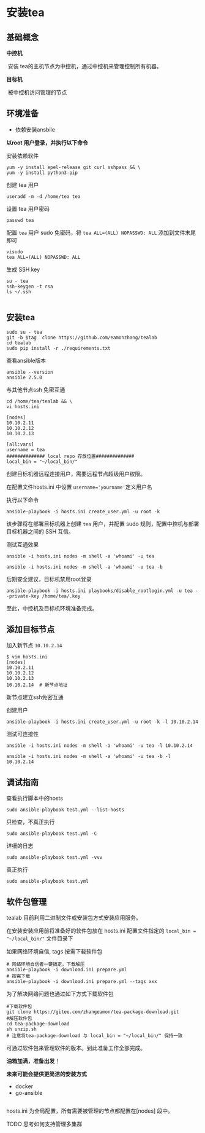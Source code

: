 # 安装tea 

## 基础概念

**中控机**

​       安装 tea的主机节点为中控机，通过中控机来管理控制所有机器。

**目标机**

​        被中控机访问管理的节点

## 环境准备

- 依赖安装ansbile

**以root 用户登录，并执行以下命令** 

安装依赖软件

```
yum -y install epel-release git curl sshpass && \
yum -y install python3-pip
```

创建 tea 用户

```
useradd -m -d /home/tea tea
```

设置 tea 用户密码

````
passwd tea
````

配置 `tea` 用户 sudo 免密码，将 `tea ALL=(ALL) NOPASSWD: ALL` 添加到文件末尾即可

```
visudo
tea ALL=(ALL) NOPASSWD: ALL
```

生成 SSH key

```
su - tea
ssh-keygen -t rsa
ls ~/.ssh
```

```important:: 一定要保管好ssh key

```

## 安装tea

```
sudo su - tea
git -b $tag  clone https://github.com/eamonzhang/tealab
cd tealab
sudo pip install -r ./requirements.txt
```

查看ansible版本

```
ansible --version
ansible 2.5.0
```

与其他节点ssh 免密互通

```
cd /home/tea/tealab && \
vi hosts.ini
```

```
[nodes]
10.10.2.11
10.10.2.12
10.10.2.13

[all:vars]
username = tea
############## local repo 存放位置##############
local_bin = "~/local_bin/"
```

创建目标机器远程连接用户，需要远程节点超级用户权限。

在配置文件hosts.ini 中设置 `username='yourname'`定义用户名 

执行以下命令

```
ansible-playbook -i hosts.ini create_user.yml -u root -k
```

该步骤将在部署目标机器上创建 `tea` 用户，并配置 sudo 规则，配置中控机与部署目标机器之间的 SSH 互信。

测试互通效果

```
ansible -i hosts.ini nodes -m shell -a 'whoami' -u tea

ansible -i hosts.ini nodes -m shell -a 'whoami' -u tea -b 
```

后期安全建议，目标机禁用root登录

```
ansible-playbook -i hosts.ini playbooks/disable_rootlogin.yml -u tea --private-key /home/tea/.key
```

至此，中控机及目标机环境准备完成。

## 添加目标节点

 加入新节点 `10.10.2.14`

```
$ vim hosts.ini
[nodes]
10.10.2.11
10.10.2.12
10.10.2.13
10.10.2.14  # 新节点地址
```

新节点建立ssh免密互通 

创建用户 
```
ansible-playbook -i hosts.ini create_user.yml -u root -k -l 10.10.2.14
```

测试可连接性
```
ansible -i hosts.ini nodes -m shell -a 'whoami' -u tea -l 10.10.2.14

ansible -i hosts.ini nodes -m shell -a 'whoami' -u tea -b -l 10.10.2.14
```


## 调试指南

查看执行脚本中的hosts

```
sudo ansible-playbook test.yml --list-hosts
```

只检查，不真正执行

```
sudo ansible-playbook test.yml -C
```

详细的日志

```
sudo ansible-playbook test.yml -vvv
```

真正执行

```
sudo ansible-playbook test.yml
```

## 软件包管理

tealab 目前利用二进制文件或安装包方式安装应用服务。

在安装安装应用前将准备好的软件包放在 hosts.ini 配置文件指定的 `local_bin = "~/local_bin/"`  文件目录下

如果网络环境自信, tags 按需下载软件包

```
# 网络环境自信者一键搞定，下载解压
ansible-playbook -i download.ini prepare.yml
# 按需下载
ansible-playbook -i download.ini prepare.yml --tags xxx
```

为了解决网络问题也通过如下方式下载软件包

```
#下载软件包
git clone https://gitee.com/zhangeamon/tea-package-download.git
#解压软件包
cd tea-package-download 
sh unzip.sh
# 注意将tea-package-download 与 local_bin = "~/local_bin/" 保持一致
```

可通过软件包来管理软件的版本。到此准备工作全部完成。

**油箱加满，准备出发**！

**未来可能会提供更简洁的安装方式**

- docker 
- go-ansible

``` important:: 配置文件建议
```

hosts.ini 为全局配置，所有需要被管理的节点都配置在[nodes] 段中。

TODO 思考如何支持管理多集群